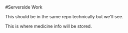 #Serverside Work

This should be in the same repo technically but we'll see.  
  
This is where medicine info will be stored.
